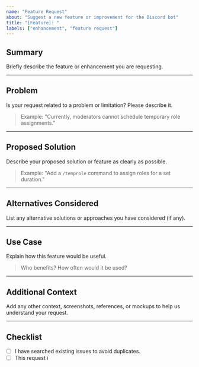 ```yaml
---
name: "Feature Request"
about: "Suggest a new feature or improvement for the Discord bot"
title: "[Feature]: "
labels: ["enhancement", "feature request"]
---
```

## Summary

Briefly describe the feature or enhancement you are requesting.

---

## Problem

Is your request related to a problem or limitation? Please describe it.
> Example: "Currently, moderators cannot schedule temporary role assignments."

---

## Proposed Solution

Describe your proposed solution or feature as clearly as possible.
> Example: "Add a `/temprole` command to assign roles for a set duration."

---

## Alternatives Considered

List any alternative solutions or approaches you have considered (if any).

---

## Use Case

Explain how this feature would be useful.
> Who benefits? How often would it be used?

---
## Additional Context

Add any other context, screenshots, references, or mockups to help us understand your request.

---
## Checklist

- [ ] I have searched existing issues to avoid duplicates.
- [ ] This request i
